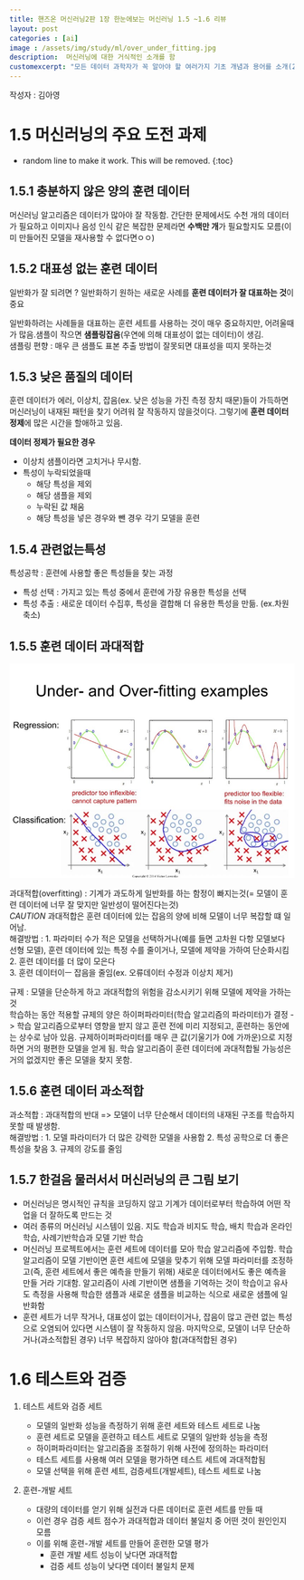 ```yaml
---
title: 핸즈온 머신러닝2판 1장 한눈에보는 머신러닝 1.5 ~1.6 리뷰
layout: post   
categories : [ai]
image : /assets/img/study/ml/over_under_fitting.jpg
description:  머신러닝에 대한 거식적인 소개를 함
customexcerpt: "모든 데이터 과학자가 꼭 알아야 할 여러가지 기초 개념과 용어를 소개(2)" 
---
```


작성자 : 김아영

# 1.5 머신러닝의 주요 도전 과제

* random line to make it work. This will be removed.
{:toc}

## 1.5.1 충분하지 않은 양의 훈련 데이터
머신러닝 알고리즘은 데이터가 많아야 잘 작동함. 간단한 문제에서도 수천 개의 데이터가 필요하고 이미지나 음성 인식 같은 복잡한 문제라면 **수백만 개**가 필요할지도 모름(이미 만들어진 모델을 재사용할 수 없다면ㅇㅇ)
## 1.5.2 대표성 없는 훈련 데이터
일반화가 잘 되려면 ? 일반화하기 원하는 새로운 사례를 **훈련 데이터가 잘 대표하는 것**이 중요  

일반화하려는 사례들을 대표하는 훈련 세트를 사용하는 것이 매우 중요하지만, 어려울때가 많음.샘플이 작으면 **샘플링잡음**(우연에 의해 대표성이 없는 데이터)이 생김.  
샘플링 편향 : 매우 큰 샘플도 표본 추출 방법이 잘못되면 대표성을 띠지 못하는것  
## 1.5.3 낮은 품질의 데이터
훈련 데이터가 에러, 이상치, 잡음(ex. 낮은 성능을 가진 측정 장치 때문)들이 가득하면 머신러닝이 내재된 패턴을 찾기 어려워 잘 작동하지 않을것이다. 그렇기에 **훈련 데이터 정제**에 많은 시간을 할애하고 있음.  

**데이터 정제가 필요한 경우**
* 이상치 샘플이라면 고치거나 무시함.
* 특성이 누락되었을때  
    - 해당 특성을 제외
    - 해당 샘플을 제외
    - 누락된 값 채움
    - 해당 특성을 넣은 경우와 뺀 경우 각기 모델을 훈련

## 1.5.4 관련없는특성
특성공학 : 훈련에 사용할 좋은 특성들을 찾는 과정
- 특성 선택 : 가지고 있는 특성 중에서 훈련에 가장 유용한 특성을 선택
- 특성 추출 : 새로운 데이터 수집후, 특성을 결합해 더 유용한 특성을 만듦. (ex.차원축소)

## 1.5.5 훈련 데이터 과대적합

![1](/assets/img/study/ml/over_under_fitting.jpg)


과대적합(overfitting) : 기계가 과도하게 일반화를 하는 함정이 빠지는것(= 모델이 훈련 데이터에 너무 잘 맞지만 일반성이 떨어진다는것)  
*CAUTION* 과대적합은 훈련 데이터에 있는 잡음의 양에 비해 모델이 너무 복잡할 떄 일어남.  
해결방법 : 1. 파라미터 수가 적은 모델을 선택하거나(예를 들면 고차원 다항 모델보다 선형 모델), 훈련 데이터에 있는 특정 수를 줄이거나, 모델에 제약을 가하여 단순화시킴  
2. 훈련 데이터를 더 많이 모은다  
3. 훈련 데이터이ㅡ 잡음을 줄임(ex. 오류데이터 수정과 이상치 제거)

규제 : 모델을 단순하게 하고 과대적합의 위험을 감소시키기 위해 모델에 제약을 가하는 것  
학습하는 동안 적용할 규제의 양은 하이퍼파라미터(학습 알고리즘의 파라미터)가 결정 -> 학습 알고리즘으로부터 영향을 받지 않고 훈련 전에 미리 지정되고, 훈련하는 동안에는 상수로 남아 있음. 규제하이퍼파라미터를 매우 큰 값(기울기가 0에 가까운)으로 지정하면 거의 평편한 모델을 얻게 됨. 학습 알고리즘이 훈련 데이터에 과대적합될 가능성은 거의 없겠지만 좋은 모델을 찾지 못함. 
## 1.5.6 훈련 데이터 과소적합
과소적합 :  과대적합의 반대  => 모델이 너무 단순해서 데이터의 내재된 구조를 학습하지 못할 때 발생함.  
해결방법 : 1. 모델 파라미터가 더 많은 강력한 모델을 사용함
2. 특성 공학으로 더 좋은 특성을 찾음
3. 규제의 강도를 줄임

## 1.5.7 한걸음 물러서서 머신러닝의 큰 그림 보기
* 머신러닝은 명시적인 규칙을 코딩하지 않고 기계가 데이터로부터 학습하여 어떤 작업을 더 잘하도록 만드는 것
* 여러 종류의 머신러닝 시스템이 있음. 지도 학습과 비지도 학습, 배치 학습과 온라인 학습, 사례기반학습과 모델 기반 학습
* 머신러닝 프로젝트에서는 훈련 세트에 데이터를 모아 학습 알고리즘에 주입함. 학습알고리즘이 모델 기반이면 훈련 세트에 모델을 맞추기 위해 모델 파라미터를 조정하고(즉, 훈련 세트에서 좋은 예측을 만들기 위해) 새로운 데이터에서도 좋은 예측을 만들 거라 기대함. 알고리즘이 사례 기반이면 샘플을 기억하는 것이 학습이고 유사도 측정을 사용해 학습한 샘플과 새로운 샘플을 비교하는 식으로 새로운 샘플에 일반화함
* 훈련 세트가 너무 작거나, 대표성이 없는 데이터이거나, 잡음이 많고 관련 없는 특성으로 오염되어 있다면 시스템이 잘 작동하지 않음. 마지막으로, 모델이 너무 단순하거나(과소적합된 경우) 너무 복잡하지 않아야 함(과대적합된 경우)

# 1.6 테스트와 검증
1. 테스트 세트와 검증 세트
   * 모델의 일반화 성능을 측정하기 위해 훈련 세트와 테스트 세트로 나눔
   * 훈련 세트로 모델을 훈련하고 테스트 세트로 모델의 일반화 성능을 측정
   * 하이퍼파라미터는 알고리즘을 조절하기 위해 사전에 정의하는 파라미터
   * 테스트 세트를 사용해 여러 모델을 평가하면 테스트 세트에 과대적합됨
   * 모델 선택을 위해 훈련 세트, 검증세트(개발세트), 테스트 세트로 나눔

2. 훈련-개발 세트
   * 대량의 데이터를 얻기 위해 실전과 다른 데이터로 훈련 세트를 만들 때
   * 이런 경우 검증 세트 점수가 과대적합과 데이터 불일치 중 어떤 것이 원인인지 모름
   * 이를 위해 훈련-개발 세트를 만들어 훈련한 모델 평가
      * 훈련 개발 세트 성능이 낮다면 과대적합
      * 검증 세트 성능이 낮다면 데이터 불일치 문제